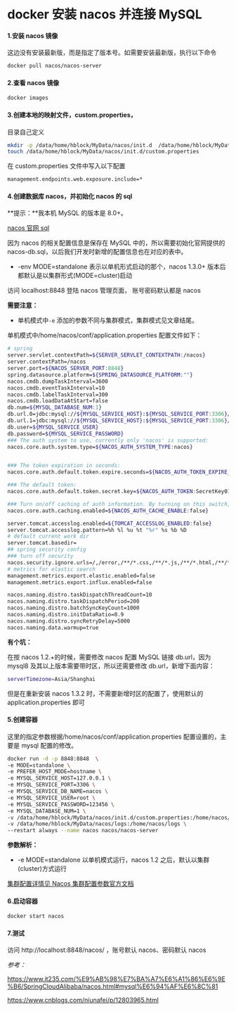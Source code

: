# docker 安装 nacos 并连接 MySQL

#### 1.安装 nacos 镜像

这边没有安装最新版，而是指定了版本号。如需要安装最新版，执行以下命令

```sh
docker pull nacos/nacos-server

```

#### 2.查看 nacos 镜像

```sh
docker images

```

#### 3.创建本地的映射文件，custom.properties，

目录自己定义

```sh
mkdir -p /data/home/hblock/MyData/nacos/init.d  /data/home/hblock/MyData/nacos/logs
touch /data/home/hblock/MyData/nacos/init.d/custom.properties
```

在 custom.properties 文件中写入以下配置

```sh
management.endpoints.web.exposure.include=*
```

#### 4.创建数据库 nacos，并初始化 nacos 的 sql

**提示：**我本机 MySQL 的版本是 8.0+。

[nacos 官网 sql](https://github.com/alibaba/nacos/blob/master/config/src/main/resources/META-INF/nacos-db.sql)

因为 nacos 的相关配置信息是保存在 MySQL 中的，所以需要初始化官网提供的 nacos-db.sql，以后我们开发时新增的配置信息也在对应的表中。

- -env MODE=standalone 表示以单机形式启动的那个，nacos 1.3.0+ 版本后都默认是以集群形式(MODE=cluster)启动

访问 localhost:8848 登陆 nacos 管理页面， 账号密码默认都是 nacos

**需要注意：**

- 单机模式中`-e` 添加的参数不同与集群模式，集群模式见文章结尾。

单机模式中/home/nacos/conf/application.properties 配置文件如下：

```sh
# spring
server.servlet.contextPath=${SERVER_SERVLET_CONTEXTPATH:/nacos}
server.contextPath=/nacos
server.port=${NACOS_SERVER_PORT:8848}
spring.datasource.platform=${SPRING_DATASOURCE_PLATFORM:""}
nacos.cmdb.dumpTaskInterval=3600
nacos.cmdb.eventTaskInterval=10
nacos.cmdb.labelTaskInterval=300
nacos.cmdb.loadDataAtStart=false
db.num=${MYSQL_DATABASE_NUM:1}
db.url.0=jdbc:mysql://${MYSQL_SERVICE_HOST}:${MYSQL_SERVICE_PORT:3306}/${MYSQL_SERVICE_DB_NAME}?characterEncoding=utf8&connectTimeout=1000&socketTimeout=3000&autoReconnect=true
db.url.1=jdbc:mysql://${MYSQL_SERVICE_HOST}:${MYSQL_SERVICE_PORT:3306}/${MYSQL_SERVICE_DB_NAME}?characterEncoding=utf8&connectTimeout=1000&socketTimeout=3000&autoReconnect=true
db.user=${MYSQL_SERVICE_USER}
db.password=${MYSQL_SERVICE_PASSWORD}
### The auth system to use, currently only 'nacos' is supported:
nacos.core.auth.system.type=${NACOS_AUTH_SYSTEM_TYPE:nacos}


### The token expiration in seconds:
nacos.core.auth.default.token.expire.seconds=${NACOS_AUTH_TOKEN_EXPIRE_SECONDS:18000}

### The default token:
nacos.core.auth.default.token.secret.key=${NACOS_AUTH_TOKEN:SecretKey012345678901234567890123456789012345678901234567890123456789}

### Turn on/off caching of auth information. By turning on this switch, the update of auth information would have a 15 seconds delay.
nacos.core.auth.caching.enabled=${NACOS_AUTH_CACHE_ENABLE:false}

server.tomcat.accesslog.enabled=${TOMCAT_ACCESSLOG_ENABLED:false}
server.tomcat.accesslog.pattern=%h %l %u %t "%r" %s %b %D
# default current work dir
server.tomcat.basedir=
## spring security config
### turn off security
nacos.security.ignore.urls=/,/error,/**/*.css,/**/*.js,/**/*.html,/**/*.map,/**/*.svg,/**/*.png,/**/*.ico,/console-fe/public/**,/v1/auth/**,/v1/console/health/**,/actuator/**,/v1/console/server/**
# metrics for elastic search
management.metrics.export.elastic.enabled=false
management.metrics.export.influx.enabled=false

nacos.naming.distro.taskDispatchThreadCount=10
nacos.naming.distro.taskDispatchPeriod=200
nacos.naming.distro.batchSyncKeyCount=1000
nacos.naming.distro.initDataRatio=0.9
nacos.naming.distro.syncRetryDelay=5000
nacos.naming.data.warmup=true

```

**有个坑：**

在按 nacos 1.2.+的时候，需要修改 nacos 配置 MySQL 链接 db.url，因为 mysql8 及其以上版本需要带时区，所以还需要修改 db.url，新增下面内容：

```sh
serverTimezone=Asia/Shanghai
```

但是在重新安装 nacos 1.3.2 时，不需要新增时区的配置了，使用默认的 application.properties 即可

#### 5.创建容器

这里的指定参数根据/home/nacos/conf/application.properties 配置设置的，主要是 mysql 配置的修改。

```sh
docker run -d -p 8848:8848  \
-e MODE=standalone \
-e PREFER_HOST_MODE=hostname \
-e MYSQL_SERVICE_HOST=127.0.0.1 \
-e MYSQL_SERVICE_PORT=3306 \
-e MYSQL_SERVICE_DB_NAME=nacos \
-e MYSQL_SERVICE_USER=root \
-e MYSQL_SERVICE_PASSWORD=123456 \
-e MYSQL_DATABASE_NUM=1 \
-v /data/home/hblock/MyData/nacos/init.d/custom.properties:/home/nacos/init.d/custom.properties \
-v /data/home/hblock/MyData/nacos/logs:/home/nacos/logs \
--restart always --name nacos nacos/nacos-server
```

**参数解析：**

- -e MODE=standalone 以单机模式运行，nacos 1.2 之后，默认以集群(cluster)方式运行

[集群配置详情见 Nacos 集群配置参数官方文档](https://nacos.io/zh-cn/docs/quick-start-docker.html)

#### 6.启动容器

```sh
docker start nacos
```

#### 7.测试

访问 http://localhost:8848/nacos/ ，账号默认 nacos、密码默认 nacos

_参考：_

https://www.it235.com/%E9%AB%98%E7%BA%A7%E6%A1%86%E6%9E%B6/SpringCloudAlibaba/nacos.html#mysql%E6%94%AF%E6%8C%81

https://www.cnblogs.com/niunafei/p/12803965.html
